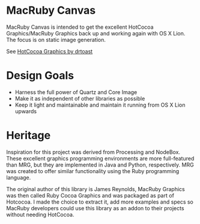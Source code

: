 # MacRuby Canvas

MacRuby Canvas is intended to get the excellent HotCocoa Graphics/MacRuby Graphics back up and working again with OS X Lion. The focus is on static image generation.

See [HotCocoa Graphics by drtoast](http://hcg.drtoast.com)

# Design Goals

- Harness the full power of Quartz and Core Image
- Make it as independent of other libraries as possible
- Keep it light and maintainable and maintain it running from OS X Lion upwards

# Heritage
 
Inspiration for this project was derived from Processing and NodeBox.  These excellent graphics programming environments are more full-featured than MRG, but they are implemented in Java and Python, respectively.  MRG was created to offer similar functionality using the Ruby programming language.

The original author of this library is James Reynolds, MacRuby Graphics was then called Ruby Cocoa Graphics and was packaged as part of Hotcocoa. I made the choice to extract it, add more examples and specs so MacRuby developers could use this library as an addon to their projects without needing HotCocoa.
